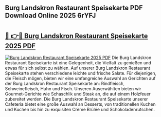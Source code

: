 ## Burg Landskron Restaurant Speisekarte PDF Download Online 2025 6rYFJ

# <h2><a href="http://gcafz1.nevu.top/?p=Burg+Landskron+Restaurant+Speisekarte">🔗 👉🔴 Burg Landskron Restaurant Speisekarte 2025 PDF</a></h2>

[![Burg Landskron Restaurant Speisekarte 2025 PDF](https://i.imgur.com/dBaPXMq.png)](http://gcafz1.nevu.top/?p=Burg+Landskron+Restaurant+Speisekarte)
Die Burg Landskron Restaurant Speisekarte ist eine Gelegenheit, die Vielfalt zu genießen und etwas für sich selbst zu wählen. Auf unserer Burg Landskron Restaurant Speisekarte stehen verschiedene leichte und frische Salate. Für diejenigen, die Fleisch mögen, bieten wir eine umfangreiche Auswahl an Gerichten auf der Burg Landskron Restaurant Speisekarte an: Rindfleisch, Schweinefleisch, Huhn und Fisch. Unseren Auserwählten bieten wir Gourmet-Gerichte wie Schaschlik und Steak an, die auf einem Holzfeuer zubereitet werden. Die Burg Landskron Restaurant Speisekarte unserer Cafeteria bietet eine große Auswahl an Desserts, von traditionellen Kuchen und Kuchen bis hin zu exquisiten Crème Brûlée und Schokoladenrutschen.

